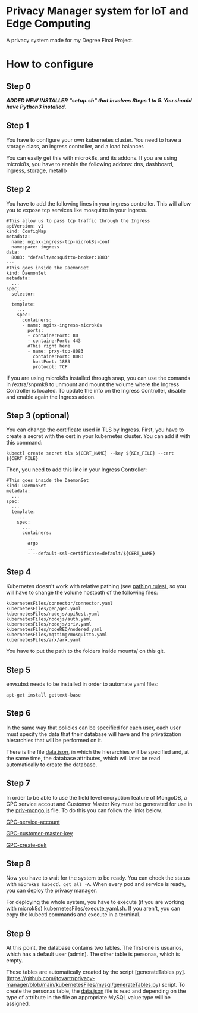 # Privacy Manager system for IoT and Edge Computing
A privacy system made for my Degree Final Project.

# How to configure

## Step 0

***ADDED NEW INSTALLER "setup.sh" that involves Steps 1 to 5. You should have Python3 installed.***

## Step 1

You have to configure your own kubernetes cluster. You need to have a storage class, an ingress controller, and a load balancer.

You can easily get this with microk8s, and its addons. If you are using microk8s, you have to enable the following addons: dns, dashboard, ingress, storage, metallb

## Step 2
You have to add the following lines in your ingress controller. This will allow you to expose tcp services like mosquitto in your Ingress.

```
#This allow us to pass tcp traffic through the Ingress
apiVersion: v1
kind: ConfigMap
metadata:
  name: nginx-ingress-tcp-microk8s-conf
  namespace: ingress
data:
  8083: "default/mosquitto-broker:1883"
---
#This goes inside the DaemonSet
kind: DaemonSet
metadata:
  ...
spec:
  selector:
    ...
  template:
    ...
    spec:
      containers:
      - name: nginx-ingress-microk8s
        ports:
        - containerPort: 80
        - containerPort: 443
        #This right here
        - name: prxy-tcp-8083
          containerPort: 8083
          hostPort: 1883
          protocol: TCP

```
If you are using microk8s installed through snap, you can use the comands in /extra/snpmk8 to unmount and mount the volume where the Ingress Controller is located. To update the info on the Ingress Controller, disable and enable again the Ingress addon.

## Step 3 (optional)

You can change the certificate used in TLS by Ingress.
First, you have to create a secret with the cert in your kubernetes cluster. You can add it with this command:
```
kubectl create secret tls ${CERT_NAME} --key ${KEY_FILE} --cert ${CERT_FILE}
```

Then, you need to add this line in your Ingress Controller:
```
#This goes inside the DaemonSet
kind: DaemonSet
metadata:
  ...
spec:
  ...
  template:
    ...
    spec:
      ...
      containers:
        ...
        args
        ...
        - --default-ssl-certificate=default/${CERT_NAME}
```


## Step 4
Kubernetes doesn't work with relative pathing (see [pathing rules](https://github.com/kubernetes/kubernetes/pull/20328/files)), so you will have to change the volume hostpath of the following files:

```
kubernetesFiles/connector/connector.yaml
kubernetesFiles/gen/gen.yaml
kubernetesFiles/nodejs/apiRest.yaml
kubernetesFiles/nodejs/auth.yaml
kubernetesFiles/nodejs/priv.yaml
kubernetesFiles/nodeRED/nodered.yaml
kubernetesFiles/mqttimg/mosquitto.yaml
kubernetesFiles/arx/arx.yaml
```

You have to put the path to the folders inside mounts/ on this git.

## Step 5

envsubst needs to be installed in order to automate yaml files:

```
apt-get install gettext-base
```

## Step 6
In the same way that policies can be specified for each user, each user must specify the data that their database will have and the privatization hierarchies that will be performed on it.

There is the file [data.json](https://github.com/jtovartr/privacy-manager/blob/main/mounts/arx/data.json), in which the hierarchies will be specified and, at the same time, the database attributes, which will later be read automatically to create the database.

## Step 7
In order to be able to use the field level encryption feature of MongoDB, a GPC service accout and Customer Master Key must be generated for use in the [priv-mongo.js](https://github.com/jtovartr/privacy-manager/blob/main/mounts/mongodb/prueba.js) file. To do this you can follow the links below.

[GPC-service-account](https://www.mongodb.com/docs/manual/core/csfle/tutorials/gcp/gcp-automatic/#register-a-gcp-service-account)

[GPC-customer-master-key](https://www.mongodb.com/docs/manual/core/csfle/tutorials/gcp/gcp-automatic/#create-a-gcp-customer-master-key)

[GPC-create-dek](https://www.mongodb.com/docs/manual/core/csfle/tutorials/gcp/gcp-automatic/#create-a-data-encryption-key)

## Step 8
Now you have to wait for the system to be ready. You can check the status with ```microk8s kubectl get all -A```. When every pod and service is ready, you can deploy the privacy manager. 

For deploying the whole system, you have to execute (if you are working with microk8s) kubernetesFiles/execute_yaml.sh. If you aren't, you can copy the kubectl commands and execute in a terminal.

## Step 9

At this point, the database contains two tables. The first one is usuarios, which has a default user (admin). The other table is personas, which is empty.

These tables are automatically created by the script [generateTables.py].(https://github.com/jtovartr/privacy-manager/blob/main/kubernetesFiles/mysql/generateTables.py) script. To create the personas table, the [data.json](https://github.com/jtovartr/privacy-manager/blob/main/mounts/arx/data.json) file is read and depending on the type of attribute in the file an appropriate MySQL value type will be assigned.
